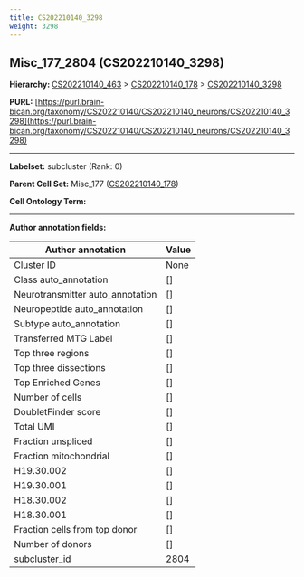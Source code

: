 ```yaml
---
title: CS202210140_3298
weight: 3298
---
```

## Misc_177_2804 (CS202210140_3298)
<b>Hierarchy: </b>
[CS202210140_463](../CS202210140_463) >
[CS202210140_178](../CS202210140_178) >
[CS202210140_3298](../CS202210140_3298)

**PURL:** [https://purl.brain-bican.org/taxonomy/CS202210140/CS202210140_neurons/CS202210140_3298](https://purl.brain-bican.org/taxonomy/CS202210140/CS202210140_neurons/CS202210140_3298)

---


**Labelset:** subcluster (Rank: 0)

**Parent Cell Set:** Misc_177 ([CS202210140_178](../CS202210140_178))



**Cell Ontology Term:** 

[MARKER GENES.]: #


---

[TRANSFERRED ANNOTATIONS.]: #


[AUTHOR ANNOTATION FIELDS.]: #


**Author annotation fields:**

| Author annotation | Value |
|-------------------|-------|
|Cluster ID|None|
|Class auto_annotation|[]|
|Neurotransmitter auto_annotation|[]|
|Neuropeptide auto_annotation|[]|
|Subtype auto_annotation|[]|
|Transferred MTG Label|[]|
|Top three regions|[]|
|Top three dissections|[]|
|Top Enriched Genes|[]|
|Number of cells|[]|
|DoubletFinder score|[]|
|Total UMI|[]|
|Fraction unspliced|[]|
|Fraction mitochondrial|[]|
|H19.30.002|[]|
|H19.30.001|[]|
|H18.30.002|[]|
|H18.30.001|[]|
|Fraction cells from top donor|[]|
|Number of donors|[]|
|subcluster_id|2804|
